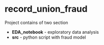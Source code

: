 # record_union_fraud

Project contains of two section
<ul>
  <li><b>EDA_notebook</b> - exploratory data analysis</li>
  <li><b>src</b> - python script with fraud model</li>
</ul>
